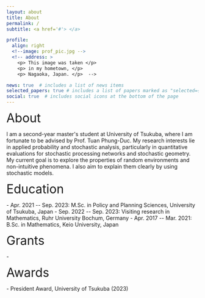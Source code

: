 ```yaml
---
layout: about
title: About
permalink: /
subtitle: <a href='#'> </a> 

profile:
  align: right
  <!--image: prof_pic.jpg -->
  <!-- address: >
    <p> This image was taken </p>
    <p> in my hometown, </p>
    <p> Nagaoka, Japan. </p>  -->

news: true  # includes a list of news items
selected_papers: true # includes a list of papers marked as "selected={true}"
social: true  # includes social icons at the bottom of the page
---
```


<p><font size="6">About</font></p>

<!--color="#8a2be2"-->
I am a second-year master's student at University of Tsukuba, where I am fortunate to be advised by Prof. Tuan Phung-Duc. My research interests lie in applied probability and stochastic analysis, particularly in quantitative evaluations for stochastic processing networks and stochastic geometry. My current goal is to explore the properties of random environments and non-intuitive phenomena. I also aim to explain them clearly by using stochastic models.



<p><font size="6">Education</font></p>
- Apr. 2021 -- Sep. 2023: M.Sc. in Policy and Planning Sciences, University of Tsukuba, Japan 
- Sep. 2022 -- Sep. 2023: Visiting research in Mathematics, Ruhr University Bochum, Germany 
- Apr. 2017 -- Mar. 2021: B.Sc. in Mathematics, Keio University, Japan


<p><font size="6">Grants</font></p>
- 

<p><font size="6">Awards</font></p>
- President Award, University of Tsukuba (2023)



<!-- Put your address / P.O. box / other info right below your picture. You can also disable any these elements by editing `profile` property of the YAML header of your `_pages/about.md`. Edit `_bibliography/papers.bib` and Jekyll will render your [publications page](/al-folio/publications/) automatically.

Link to your social media connections, too. This theme is set up to use [Font Awesome icons](http://fortawesome.github.io/Font-Awesome/) and [Academicons](https://jpswalsh.github.io/academicons/), like the ones below. Add your Facebook, Twitter, LinkedIn, Google Scholar, or just disable all of them. -->
